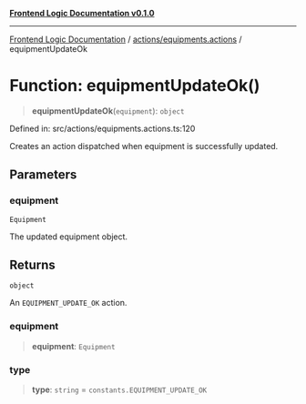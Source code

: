 [**Frontend Logic Documentation v0.1.0**](../../../README.md)

***

[Frontend Logic Documentation](../../../modules.md) / [actions/equipments.actions](../README.md) / equipmentUpdateOk

# Function: equipmentUpdateOk()

> **equipmentUpdateOk**(`equipment`): `object`

Defined in: src/actions/equipments.actions.ts:120

Creates an action dispatched when equipment is successfully updated.

## Parameters

### equipment

`Equipment`

The updated equipment object.

## Returns

`object`

An `EQUIPMENT_UPDATE_OK` action.

### equipment

> **equipment**: `Equipment`

### type

> **type**: `string` = `constants.EQUIPMENT_UPDATE_OK`
